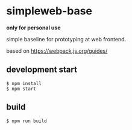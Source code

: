 # simpleweb-base

**only for personal use**

simple baseline for prototyping at web frontend.

based on https://webpack.js.org/guides/


## development start

```
$ npm install
$ npm start
```

## build

```
$ npm run build
```
